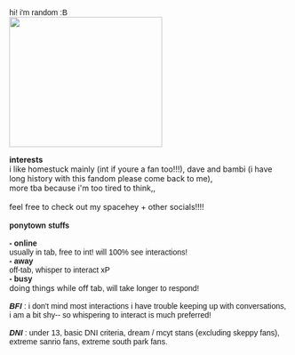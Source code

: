 <p><span style="font-family: arial, helvetica, sans-serif;">hi! i&#39;m random :B</span><br><img src="https://media.tenor.com/u-LtBkF8BKcAAAAC/john-egbert-dance.gif" class="fr-fic fr-dib fr-fil" width="275" height="233.578"></p><p><strong>interests</strong><br>i like homestuck mainly (int if youre a fan too!!!), dave and bambi (i have long history with this fandom please come back to me),<br>more tba because i&#39;m too tired to think,,<br><br>feel free to check out my spacehey + other socials!!!!<br><br><span style="font-family: arial, helvetica, sans-serif;"><strong>ponytown stuffs</strong></span><span style="font-family: arial, helvetica, sans-serif;"><br><br><strong>- online</strong><br>usually in tab, free to int! will 100% see interactions!<br><strong>- away</strong><br>off-tab, whisper to interact xP<br><strong>- busy</strong></span><br>doing things while off tab<span style="font-family: arial, helvetica, sans-serif;">, will take longer to respond!<br><br><em><strong>BFI</strong></em><strong>&nbsp;</strong>: i don&#39;t mind most interactions i have trouble keeping up with conversations,&nbsp;</span><span style="font-family: arial,helvetica,sans-serif;"><br>i am a bit shy-- so whispering to interact is much preferred!<br><br><em><strong>DNI</strong></em> : under 13, basic DNI criteria, dream / mcyt stans (excluding skeppy fans), <br></span><span style="font-family: arial, helvetica, sans-serif;">extreme sanrio fans, extreme south park fans.</span><br><br><br></p>


